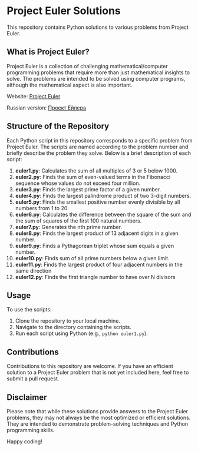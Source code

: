 # Project Euler Solutions

This repository contains Python solutions to various problems from Project Euler.

## What is Project Euler?

Project Euler is a collection of challenging mathematical/computer programming problems that require more than just
mathematical insights to solve. The problems are intended to be solved using computer programs, although the
mathematical aspect is also important.

Website: [Project Euler](https://projecteuler.net/)

Russian version: [Проект Ейлера](https://euler.jakumo.org)

## Structure of the Repository

Each Python script in this repository corresponds to a specific problem from Project Euler. The scripts are named
according to the problem number and briefly describe the problem they solve. Below is a brief description of each
script:

1. **euler1.py**: Calculates the sum of all multiples of 3 or 5 below 1000.
2. **euler2.py**: Finds the sum of even-valued terms in the Fibonacci sequence whose values do not exceed four million.
3. **euler3.py**: Finds the largest prime factor of a given number.
4. **euler4.py**: Finds the largest palindrome product of two 3-digit numbers.
5. **euler5.py**: Finds the smallest positive number evenly divisible by all numbers from 1 to 20.
6. **euler6.py**: Calculates the difference between the square of the sum and the sum of squares of the first 100
   natural numbers.
7. **euler7.py**: Generates the nth prime number.
8. **euler8.py**: Finds the largest product of 13 adjacent digits in a given number.
9. **euler9.py**: Finds a Pythagorean triplet whose sum equals a given number.
10. **euler10.py**: Finds sum of all prime numbers below a given limit.
11. **euler11.py**: Finds the largest product of four adjacent numbers in the same direction
12. **euler12.py**: Finds the first triangle number to have over N divisors

## Usage

To use the scripts:

1. Clone the repository to your local machine.
2. Navigate to the directory containing the scripts.
3. Run each script using Python (e.g., `python euler1.py`).

## Contributions

Contributions to this repository are welcome. If you have an efficient solution to a Project Euler problem that is not
yet included here, feel free to submit a pull request.

## Disclaimer

Please note that while these solutions provide answers to the Project Euler problems, they may not always be the most
optimized or efficient solutions. They are intended to demonstrate problem-solving techniques and Python programming
skills.

Happy coding!
